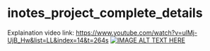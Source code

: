 # inotes_project_complete_details

Explaination video link: https://www.youtube.com/watch?v=ulMj-UjB_Hw&list=LL&index=14&t=264s
[![IMAGE ALT TEXT HERE](https://img.youtube.com/vi/YOUTUBE_VIDEO_ID_HERE/0.jpg)](https://www.youtube.com/watch?v=ulMj-UjB_Hw&list)
